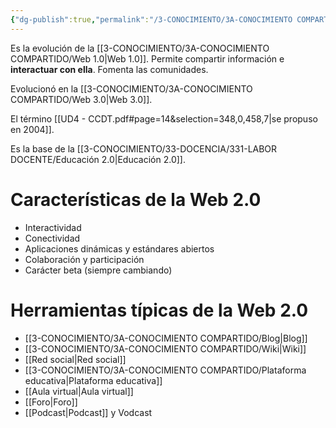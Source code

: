 ```yaml
---
{"dg-publish":true,"permalink":"/3-CONOCIMIENTO/3A-CONOCIMIENTO COMPARTIDO/Web 2.0/"}
---
```


Es la evolución de la [[3-CONOCIMIENTO/3A-CONOCIMIENTO COMPARTIDO/Web 1.0\|Web 1.0]]. Permite compartir información e **interactuar con ella**. Fomenta las comunidades.

Evolucionó en la [[3-CONOCIMIENTO/3A-CONOCIMIENTO COMPARTIDO/Web 3.0\|Web 3.0]].

El término [[UD4 - CCDT.pdf#page=14&selection=348,0,458,7|se propuso en 2004]].

Es la base de la [[3-CONOCIMIENTO/33-DOCENCIA/331-LABOR DOCENTE/Educación 2.0\|Educación 2.0]].
# Características de la Web 2.0
- Interactividad
- Conectividad
- Aplicaciones dinámicas y estándares abiertos
- Colaboración y participación
- Carácter beta (siempre cambiando)

# Herramientas típicas de la Web 2.0
- [[3-CONOCIMIENTO/3A-CONOCIMIENTO COMPARTIDO/Blog\|Blog]]
- [[3-CONOCIMIENTO/3A-CONOCIMIENTO COMPARTIDO/Wiki\|Wiki]]
- [[Red social\|Red social]]
- [[3-CONOCIMIENTO/3A-CONOCIMIENTO COMPARTIDO/Plataforma educativa\|Plataforma educativa]]
- [[Aula virtual\|Aula virtual]]
- [[Foro\|Foro]]
- [[Podcast\|Podcast]] y Vodcast